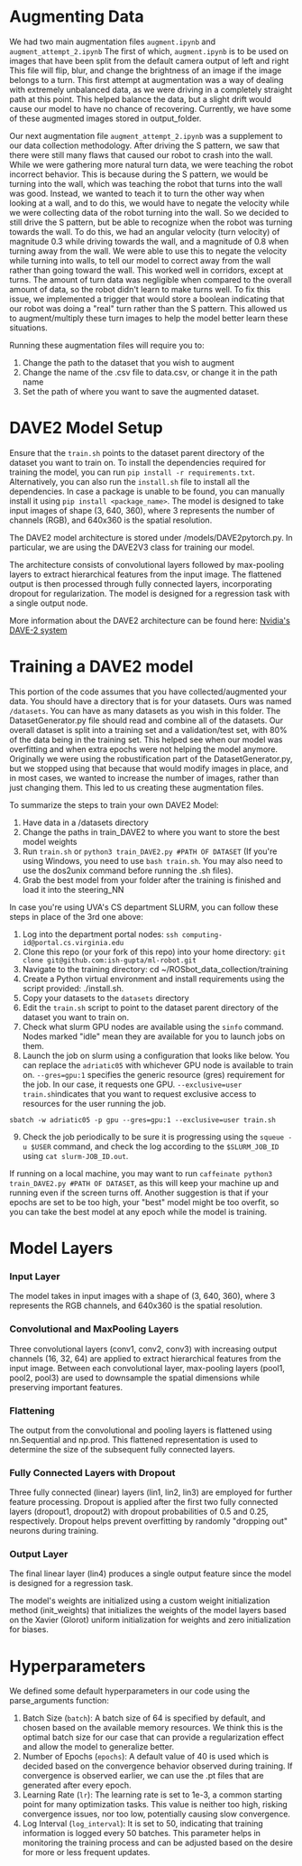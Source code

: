 


# Augmenting Data
We had two main augmentation files  ``augment.ipynb`` and ``augment_attempt_2.ipynb`` 
The first of which, ``augment.ipynb`` is to be used on images that have been split from the default camera output of left and right
This file will flip, blur, and change the brightness of an image if the image belongs to a turn. This first attempt at augmentation was 
a way of dealing with extremely unbalanced data, as we were driving in a completely straight path at this point. This helped balance the data, 
but a slight drift would cause our model to have no chance of recovering. Currently, we have some of these augmented images stored in output_folder.

Our next augmentation file ``augment_attempt_2.ipynb`` was a supplement to our data collection methodology. After driving the S pattern, we saw that there were 
still many flaws that caused our robot to crash into the wall. While we were gathering more natural turn data, we were teaching the robot incorrect behavior. This is because during the S pattern, we would be turning into the wall, which was teaching the robot that turns into the wall was good. Instead, we wanted to teach it to turn the other way when looking at a wall, and to do this, we would have to negate the velocity while we were collecting data of the robot turning into the wall. So we decided to still drive the S pattern, but be able to recognize when the robot was turning towards the wall. To do this, we had an angular velocity (turn velocity) of magnitude 0.3 while driving towards the wall, and a magnitude of 0.8 when turning away from the wall. We were able to use this to negate the velocity while turning into walls, to tell our model to correct away from the wall rather than going toward the wall. This worked well in corridors, except at turns. The amount of turn data was negligible when compared to the overall amount of data, so the robot didn't learn to make turns well. To fix this issue, we implemented a trigger that would store a boolean indicating that our robot was doing a "real" turn rather than the S pattern. This allowed us to augment/multiply these turn images to help the model better learn these situations. 

Running these augmentation files will require you to:
1. Change the path to the dataset that you wish to augment
2. Change the name of the .csv file to data.csv, or change it in the path name
3. Set the path of where you want to save the augmented dataset. 


# DAVE2 Model Setup
Ensure that the ``train.sh`` points to the dataset parent directory of the dataset you want to train on. 
To install the dependencies required for training the model, you can run ``pip install -r requirements.txt``. Alternatively, you can also run the ``install.sh`` file to install all the dependencies. In case a package is unable to be found, you can manually install it using ``pip install <package_name>``. The model is designed to take input images of shape (3, 640, 360), where 3 represents the number of channels (RGB), and 640x360 is the spatial resolution.

The DAVE2 model architecture is stored under /models/DAVE2pytorch.py. In particular, we are using the DAVE2V3 class for training our model.  

The architecture consists of convolutional layers followed by max-pooling layers to extract hierarchical features from the input image. The flattened output is then processed through fully connected layers, incorporating dropout for regularization. The model is designed for a regression task with a single output node.

More information about the DAVE2 architecture can be found here: [Nvidia's DAVE-2 system](https://arxiv.org/pdf/1604.07316v1.pdf)

# Training a DAVE2 model
This portion of the code assumes that you have collected/augmented your data. You should have a directory that is for your datasets. Ours was named ``/datasets``. You can have as many datasets as you wish in this folder. The DatasetGenerator.py file should read and combine all of the datasets. Our overall dataset is split into a training set and a validation/test set, with 80% of the data being in the training set. This helped see when our model was overfitting and when extra epochs were not helping the model anymore. Originally we were using the robustification part of the DatasetGenerator.py, but we stopped using that because that would modify images in place, and in most cases, we wanted to increase the number of images, rather than just changing them. This led to us creating these augmentation files. 

To summarize the steps to train your own DAVE2 Model:
1. Have data in a /datasets directory
2. Change the paths in train_DAVE2 to where you want to store the best model weights
3. Run ``train.sh`` or ``python3 train_DAVE2.py #PATH OF DATASET`` (If you're using Windows, you need to use ``bash train.sh``. You may also need to use the dos2unix command before running the .sh files).
4. Grab the best model from your folder after the training is finished and load it into the steering_NN

In case you're using UVA's CS department SLURM, you can follow these steps in place of the 3rd one above:
1. Log into the department portal nodes: ``ssh computing-id@portal.cs.virginia.edu``
2. Clone this repo (or your fork of this repo) into your home directory: ``git clone git@github.com:ish-gupta/ml-robot.git``
3. Navigate to the training directory: cd ~/ROSbot_data_collection/training
4. Create a Python virtual environment and install requirements using the script provided: ./install.sh.
5. Copy your datasets to the ``datasets`` directory
6. Edit the ``train.sh`` script to point to the dataset parent directory of the dataset you want to train on.
7. Check what slurm GPU nodes are available using the ``sinfo`` command. Nodes marked "idle" mean they are available for you to launch jobs on them.
8. Launch the job on slurm using a configuration that looks like below. You can replace the ``adriatic05`` with whichever GPU node is available to train on. ``--gres=gpu:1`` specifies the generic resource (gres) requirement for the job. In our case, it requests one GPU. ``--exclusive=user train.sh``indicates that you want to request exclusive access to resources for the user running the job.

```
sbatch -w adriatic05 -p gpu --gres=gpu:1 --exclusive=user train.sh
```
 
9. Check the job periodically to be sure it is progressing using the ``squeue -u $USER`` command, and check the log according to the ``$SLURM_JOB_ID`` using ``cat slurm-JOB_ID.out``.


If running on a local machine, you may want to run ``caffeinate python3 train_DAVE2.py #PATH OF DATASET``, as this will keep your machine up and running even if the screen turns off. Another suggestion is that if your epochs are set to be too high, your "best" model might be too overfit, so you can take the best model at any epoch while the model is training. 

# Model Layers

### Input Layer
The model takes in input images with a shape of (3, 640, 360), where 3 represents the RGB channels, and 640x360 is the spatial resolution.

### Convolutional and MaxPooling Layers
Three convolutional layers (conv1, conv2, conv3) with increasing output channels (16, 32, 64) are applied to extract hierarchical features from the input image. Between each convolutional layer, max-pooling layers (pool1, pool2, pool3) are used to downsample the spatial dimensions while preserving important features.

### Flattening
The output from the convolutional and pooling layers is flattened using nn.Sequential and np.prod. This flattened representation is used to determine the size of the subsequent fully connected layers.

### Fully Connected Layers with Dropout
Three fully connected (linear) layers (lin1, lin2, lin3) are employed for further feature processing. Dropout is applied after the first two fully connected layers (dropout1, dropout2) with dropout probabilities of 0.5 and 0.25, respectively. Dropout helps prevent overfitting by randomly "dropping out" neurons during training.

### Output Layer
The final linear layer (lin4) produces a single output feature since the model is designed for a regression task.

The model's weights are initialized using a custom weight initialization method (init_weights) that initializes the weights of the model layers based on the Xavier (Glorot) uniform initialization for weights and zero initialization for biases.

# Hyperparameters
We defined some default hyperparameters in our code using the parse_arguments function:
1. Batch Size (``batch``): A batch size of 64 is specified by default, and chosen based on the available memory resources. We think this is the optimal batch size for our case that can provide a regularization effect and allow the model to generalize better.
2. Number of Epochs (``epochs``): A default value of 40 is used which is decided based on the convergence behavior observed during training. If convergence is observed earlier, we can use the .pt files that are generated after every epoch.
3. Learning Rate (``lr``): The learning rate is set to 1e-3, a common starting point for many optimization tasks. This value is neither too high, risking convergence issues, nor too low, potentially causing slow convergence.
4. Log Interval (``log_interval``): It is set to 50, indicating that training information is logged every 50 batches. This parameter helps in monitoring the training process and can be adjusted based on the desire for more or less frequent updates.
